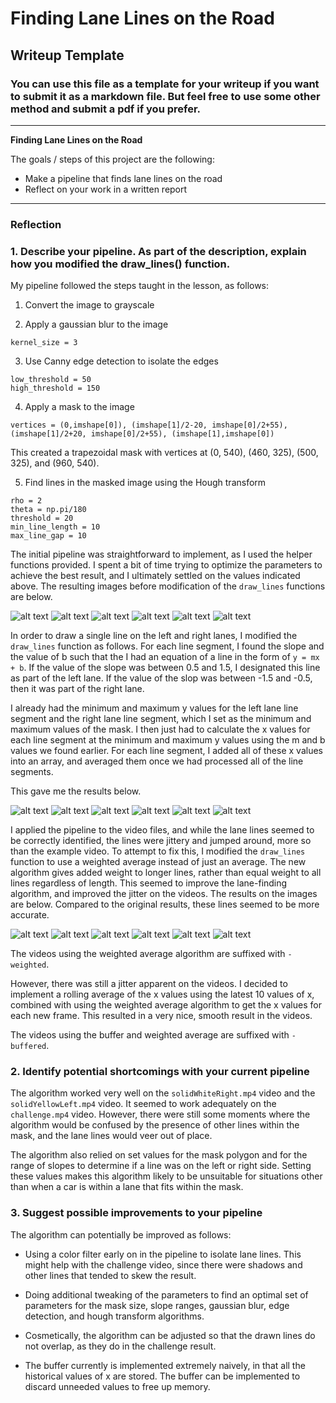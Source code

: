 # **Finding Lane Lines on the Road** 

## Writeup Template

### You can use this file as a template for your writeup if you want to submit it as a markdown file. But feel free to use some other method and submit a pdf if you prefer.

---

**Finding Lane Lines on the Road**

The goals / steps of this project are the following:
* Make a pipeline that finds lane lines on the road
* Reflect on your work in a written report


[//]: # (Image References)

[solidWhiteCurve-segments]: ./test_images_output/solidWhiteCurve-segments.jpg "solidWhiteCurve-segments"
[solidWhiteRight-segments]: ./test_images_output/solidWhiteRight-segments.jpg "solidWhiteRight-segments"
[solidYellowCurve-segments]: ./test_images_output/solidYellowCurve-segments.jpg "solidYellowCurve-segments"
[solidYellowCurve2-segments]: ./test_images_output/solidYellowCurve2-segments.jpg "solidYellowCurve2-segments"
[solidYellowLeft-segments]: ./test_images_output/solidYellowLeft-segments.jpg "solidYellowLeft-segments"
[whiteCarLaneSwitch-segments]: ./test_images_output/whiteCarLaneSwitch-segments.jpg "whiteCarLaneSwitch-segments"

[solidWhiteCurve]: ./test_images_output/solidWhiteCurve.jpg "solidWhiteCurve"
[solidWhiteRight]: ./test_images_output/solidWhiteRight.jpg "solidWhiteRight"
[solidYellowCurve]: ./test_images_output/solidYellowCurve.jpg "solidYellowCurve"
[solidYellowCurve2]: ./test_images_output/solidYellowCurve2.jpg "solidYellowCurve2"
[solidYellowLeft]: ./test_images_output/solidYellowLeft.jpg "solidYellowLeft"
[whiteCarLaneSwitch]: ./test_images_output/whiteCarLaneSwitch.jpg "whiteCarLaneSwitch"

[solidWhiteCurve-weighted]: ./test_images_output/solidWhiteCurve-weighted.jpg "solidWhiteCurve-weighted"
[solidWhiteRight-weighted]: ./test_images_output/solidWhiteRight-weighted.jpg "solidWhiteRight-weighted"
[solidYellowCurve-weighted]: ./test_images_output/solidYellowCurve-weighted.jpg "solidYellowCurve-weighted"
[solidYellowCurve2-weighted]: ./test_images_output/solidYellowCurve2-weighted.jpg "solidYellowCurve2-weighted"
[solidYellowLeft-weighted]: ./test_images_output/solidYellowLeft-weighted.jpg "solidYellowLeft-weighted"
[whiteCarLaneSwitch-weighted]: ./test_images_output/whiteCarLaneSwitch-weighted.jpg "whiteCarLaneSwitch-weighted"

---

### Reflection

### 1. Describe your pipeline. As part of the description, explain how you modified the draw_lines() function.

My pipeline followed the steps taught in the lesson, as follows:

1. Convert the image to grayscale

2. Apply a gaussian blur to the image

`kernel_size = 3`

3. Use Canny edge detection to isolate the edges

```
low_threshold = 50
high_threshold = 150
```

4. Apply a mask to the image

`vertices = (0,imshape[0]), (imshape[1]/2-20, imshape[0]/2+55), (imshape[1]/2+20, imshape[0]/2+55), (imshape[1],imshape[0])`

This created a trapezoidal mask with vertices at (0, 540), (460, 325), (500, 325), and (960, 540). 

5. Find lines in the masked image using the Hough transform

```
rho = 2
theta = np.pi/180
threshold = 20
min_line_length = 10
max_line_gap = 10
```

The initial pipeline was straightforward to implement, as I used the helper functions provided. I spent a bit of time trying to optimize the parameters to achieve the best result, and I ultimately settled on the values indicated above. The resulting images before modification of the `draw_lines` functions are below.

![alt text][solidWhiteCurve-segments]
![alt text][solidWhiteRight-segments]
![alt text][solidYellowCurve-segments]
![alt text][solidYellowCurve2-segments]
![alt text][solidYellowLeft-segments]
![alt text][whiteCarLaneSwitch-segments]

In order to draw a single line on the left and right lanes, I modified the `draw_lines` function as follows. For each line segment, I found the slope and the value of b such that the I had an equation of a line in the form of `y = mx + b`. If the value of the slope was between 0.5 and 1.5, I designated this line as part of the left lane. If the value of the slop was between -1.5 and -0.5, then it was part of the right lane.

I already had the minimum and maximum y values for the left lane line segment and the right lane line segment, which I set as the minimum and maximum values of the mask. I then just had to calculate the x values for each line segment at the minimum and maximum y values using the m and b values we found earlier. For each line segment, I added all of these x values into an array, and averaged them once we had processed all of the line segments.

This gave me the results below.

![alt text][solidWhiteCurve]
![alt text][solidWhiteRight]
![alt text][solidYellowCurve]
![alt text][solidYellowCurve2]
![alt text][solidYellowLeft]
![alt text][whiteCarLaneSwitch]

I applied the pipeline to the video files, and while the lane lines seemed to be correctly identified, the lines were jittery and jumped around, more so than the example video. To attempt to fix this, I modified the `draw_lines` function to use a weighted average instead of just an average. The new algorithm gives added weight to longer lines, rather than equal weight to all lines regardless of length. This seemed to improve the lane-finding algorithm, and improved the jitter on the videos. The results on the images are below. Compared to the original results, these lines seemed to be more accurate.

![alt text][solidWhiteCurve-weighted]
![alt text][solidWhiteRight-weighted]
![alt text][solidYellowCurve-weighted]
![alt text][solidYellowCurve2-weighted]
![alt text][solidYellowLeft-weighted]
![alt text][whiteCarLaneSwitch-weighted]

The videos using the weighted average algorithm are suffixed with `-weighted`.

However, there was still a jitter apparent on the videos. I decided to implement a rolling average of the x values using the latest 10 values of x, combined with using the weighted average algorithm to get the x values for each new frame. This resulted in a very nice, smooth result in the videos.

The videos using the buffer and weighted average are suffixed with `-buffered`.

### 2. Identify potential shortcomings with your current pipeline

The algorithm worked very well on the `solidWhiteRight.mp4` video and the `solidYellowLeft.mp4` video. It seemed to work adequately on the `challenge.mp4` video. However, there were still some moments where the algorithm would be confused by the presence of other lines within the mask, and the lane lines would veer out of place.

The algorithm also relied on set values for the mask polygon and for the range of slopes to determine if a line was on the left or right side. Setting these values makes this algorithm likely to be unsuitable for situations other than when a car is within a lane that fits within the mask.

### 3. Suggest possible improvements to your pipeline

The algorithm can potentially be improved as follows:

- Using a color filter early on in the pipeline to isolate lane lines. This might help with the challenge video, since there were shadows and other lines that tended to skew the result.

- Doing additional tweaking of the parameters to find an optimal set of parameters for the mask size, slope ranges, gaussian blur, edge detection, and hough transform algorithms.

- Cosmetically, the algorithm can be adjusted so that the drawn lines do not overlap, as they do in the challenge result.

- The buffer currently is implemented extremely naively, in that all the historical values of x are stored. The buffer can be implemented to discard unneeded values to free up memory.
